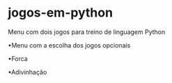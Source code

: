 # jogos-em-python

Menu com dois jogos para treino de linguagem Python

•Menu com a escolha dos jogos opcionais

•Forca

•Adivinhação
